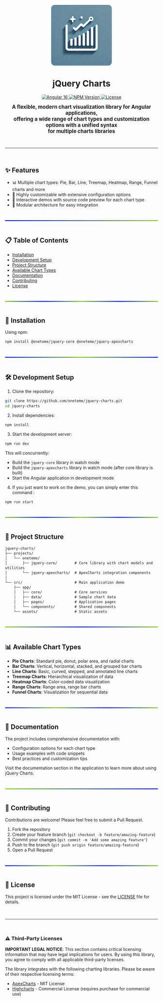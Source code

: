 <p align="center">
  <img src="src/assets/logo/app-logo.webp" alt="jQuery Charts Logo" width="200" style="border-radius: 12px;"/>
  <h1 align="center">jQuery Charts</h1>
</p>
<p align="center">
  <a href="https://angular.io/">
    <img src="https://img.shields.io/badge/Angular-16.1-dd0031.svg?logo=angular&logoColor=white" alt="Angular 16" style="border-radius: 4px;">
  </a>
  <a href="https://www.npmjs.com/package/@oneteme/jquery-apexcharts">
    <img src="https://img.shields.io/badge/npm-v1.0.0-cb3837.svg?logo=npm&logoColor=white" alt="NPM Version" style="border-radius: 4px;">
  </a>
  <a href="https://github.com/oneteme/jquery-charts/blob/main/LICENSE">
    <img src="https://img.shields.io/badge/license-MIT-28a745.svg" alt="License" style="border-radius: 4px;">
  </a>
</p>
<p align="center">
  <strong style="font-size: 1.2em;">A flexible, modern chart visualization library for Angular applications,<br>
  offering a wide range of chart types and customization options with a unified syntax<br>
  for multiple charts libraries</strong>
</p>
<br/>

---
<br/>

## ✨ Features

- 📊 Multiple chart types: Pie, Bar, Line, Treemap, Heatmap, Range, Funnel charts and more
- 🎨 Highly customizable with extensive configuration options
- 🔄 Interactive demos with source code preview for each chart type
- 🧩 Modular architecture for easy integration

<br/>
<div align="center">
  <svg height="3" width="100%" version="1.1" xmlns="http://www.w3.org/2000/svg">
    <linearGradient id="gradient-blue-to-green" x1="0%" y1="0%" x2="100%" y2="0%">
      <stop offset="0%" style="stop-color:#1422D5;stop-opacity:1" />
      <stop offset="100%" style="stop-color:#91C732;stop-opacity:1" />
    </linearGradient>
    <rect width="100%" height="3" style="fill:url(#gradient-blue-to-green);" />
  </svg>
</div>
<br/>

## 📋 Table of Contents

- [Installation](#-installation)
- [Development Setup](#-development-setup)
- [Project Structure](#-project-structure)
- [Available Chart Types](#-available-chart-types)
- [Documentation](#-documentation)
- [Contributing](#-contributing)
- [License](#-license)

<br/>
<div align="center">
  <svg height="3" width="100%" version="1.1" xmlns="http://www.w3.org/2000/svg">
    <linearGradient id="gradient-repeat-inverse" x1="0%" y1="0%" x2="100%" y2="0%">
      <stop offset="0%" style="stop-color:#91C732;stop-opacity:1" />
      <stop offset="25%" style="stop-color:#1422D5;stop-opacity:1" />
      <stop offset="50%" style="stop-color:#91C732;stop-opacity:1" />
      <stop offset="75%" style="stop-color:#1422D5;stop-opacity:1" />
      <stop offset="100%" style="stop-color:#91C732;stop-opacity:1" />
    </linearGradient>
    <rect width="100%" height="3" style="fill:url(#gradient-repeat-inverse);" />
  </svg>
</div>
<br/>

## 🚀 Installation

Using npm:
```bash
npm install @oneteme/jquery-core @oneteme/jquery-apexcharts
```

<br/>
<div align="center">
  <svg height="3" width="100%" version="1.1" xmlns="http://www.w3.org/2000/svg">
    <linearGradient id="gradient" x1="0%" y1="0%" x2="100%" y2="0%">
      <stop offset="0%" style="stop-color:#1422D5;stop-opacity:1" />
      <stop offset="50%" style="stop-color:#91C732;stop-opacity:1" />
      <stop offset="100%" style="stop-color:#1422D5;stop-opacity:1" />
    </linearGradient>
    <rect width="100%" height="3" style="fill:url(#gradient);" />
  </svg>
</div>
<br/>

## 🛠️ Development Setup

1. Clone the repository:
```bash
git clone https://github.com/oneteme/jquery-charts.git
cd jquery-charts
```

2. Install dependencies:
```bash
npm install
```

3. Start the development server:
```bash
npm run dev
```

This will concurrently:
- Build the `jquery-core` library in watch mode
- Build the `jquery-apexcharts` library in watch mode (after core library is built)
- Start the Angular application in development mode


4. If you just want to work on the demo, you can simply enter this command :
```bash
npm run start
```

<br/>
<div align="center">
  <svg height="3" width="100%" version="1.1" xmlns="http://www.w3.org/2000/svg">
    <linearGradient id="gradient-repeat-inverse" x1="0%" y1="0%" x2="100%" y2="0%">
      <stop offset="0%" style="stop-color:#91C732;stop-opacity:1" />
      <stop offset="25%" style="stop-color:#1422D5;stop-opacity:1" />
      <stop offset="50%" style="stop-color:#91C732;stop-opacity:1" />
      <stop offset="75%" style="stop-color:#1422D5;stop-opacity:1" />
      <stop offset="100%" style="stop-color:#91C732;stop-opacity:1" />
    </linearGradient>
    <rect width="100%" height="3" style="fill:url(#gradient-repeat-inverse);" />
  </svg>
</div>
<br/>

## 📁 Project Structure

```
jquery-charts/
├── projects/
│   └── oneteme/
│       ├── jquery-core/        # Core library with chart models and utilities
│       └── jquery-apexcharts/  # ApexCharts integration components
│
└── src/                        # Main application demo
    ├── app/
    │   ├── core/               # Core services
    │   ├── data/               # Sample chart data
    │   ├── pages/              # Application pages
    │   └── components/         # Shared components
    └── assets/                 # Static assets
```

<br/>
<div align="center">
  <svg height="3" width="100%" version="1.1" xmlns="http://www.w3.org/2000/svg">
    <linearGradient id="gradient-inverse" x1="0%" y1="0%" x2="100%" y2="0%">
      <stop offset="0%" style="stop-color:#91C732;stop-opacity:1" />
      <stop offset="50%" style="stop-color:#1422D5;stop-opacity:1" />
      <stop offset="100%" style="stop-color:#91C732;stop-opacity:1" />
    </linearGradient>
    <rect width="100%" height="3" style="fill:url(#gradient-inverse);" />
  </svg>
</div>
<br/>

## 📊 Available Chart Types

- **Pie Charts**: Standard pie, donut, polar area, and radial charts
- **Bar Charts**: Vertical, horizontal, stacked, and grouped bar charts
- **Line Charts**: Basic, curved, stepped, and annotated line charts
- **Treemap Charts**: Hierarchical visualization of data
- **Heatmap Charts**: Color-coded data visualization
- **Range Charts**: Range area, range bar charts
- **Funnel Charts**: Visualization for sequential data

<br/>
<div align="center">
  <svg height="3" width="100%" version="1.1" xmlns="http://www.w3.org/2000/svg">
    <linearGradient id="gradient-repeat" x1="0%" y1="0%" x2="100%" y2="0%">
      <stop offset="0%" style="stop-color:#1422D5;stop-opacity:1" />
      <stop offset="33%" style="stop-color:#91C732;stop-opacity:1" />
      <stop offset="66%" style="stop-color:#1422D5;stop-opacity:1" />
      <stop offset="100%" style="stop-color:#91C732;stop-opacity:1" />
    </linearGradient>
    <rect width="100%" height="3" style="fill:url(#gradient-repeat);" />
  </svg>
</div>
<br/>

## 📖 Documentation

The project includes comprehensive documentation with:
- Configuration options for each chart type
- Usage examples with code snippets
- Best practices and customization tips

Visit the documentation section in the application to learn more about using jQuery Charts.

<br/>
<div align="center">
  <svg height="3" width="100%" version="1.1" xmlns="http://www.w3.org/2000/svg">
    <linearGradient id="gradient-green-to-blue" x1="0%" y1="0%" x2="100%" y2="0%">
      <stop offset="0%" style="stop-color:#91C732;stop-opacity:1" />
      <stop offset="100%" style="stop-color:#1422D5;stop-opacity:1" />
    </linearGradient>
    <rect width="100%" height="3" style="fill:url(#gradient-green-to-blue);" />
  </svg>
</div>
<br/>

## 👥 Contributing

Contributions are welcome! Please feel free to submit a Pull Request.

1. Fork the repository
2. Create your feature branch (`git checkout -b feature/amazing-feature`)
3. Commit your changes (`git commit -m 'Add some amazing feature'`)
4. Push to the branch (`git push origin feature/amazing-feature`)
5. Open a Pull Request

<br/>
<div align="center">
  <svg height="3" width="100%" version="1.1" xmlns="http://www.w3.org/2000/svg">
    <linearGradient id="gradient-thirds-blue" x1="0%" y1="0%" x2="100%" y2="0%">
      <stop offset="0%" style="stop-color:#1422D5;stop-opacity:1" />
      <stop offset="33%" style="stop-color:#91C732;stop-opacity:1" />
      <stop offset="66%" style="stop-color:#1422D5;stop-opacity:1" />
      <stop offset="100%" style="stop-color:#91C732;stop-opacity:1" />
    </linearGradient>
    <rect width="100%" height="3" style="fill:url(#gradient-thirds-blue);" />
  </svg>
</div>
<br/>

## 📄 License

This project is licensed under the MIT License - see the [LICENSE](LICENSE) file for details.
<br/><br/><br/>

---
<br/>

### ⚠️ Third-Party Licenses

**IMPORTANT LEGAL NOTICE**: This section contains critical licensing information that may have legal implications for users. By using this library, you agree to comply with all applicable third-party licenses.

The library integrates with the following charting libraries. Please be aware of their respective licensing terms:

- [ApexCharts](https://github.com/apexcharts/apexcharts.js/blob/master/LICENSE) - MIT License
- [Highcharts](https://www.highcharts.com/license) - Commercial License (requires purchase for commercial use)
